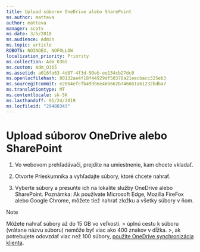 ```yaml
---
title: Upload súborov OneDrive alebo SharePoint
ms.author: matteva
author: matteva
manager: scotv
ms.date: 3/5/2018
ms.audience: Admin
ms.topic: article
ROBOTS: NOINDEX, NOFOLLOW
localization_priority: Priority
ms.collection: Adm_O365
ms.custom: Adm_O365
ms.assetid: a016fa63-4d87-4f3d-99eb-ee134cb27dc0
ms.openlocfilehash: 80132ae4f18f44929df50370a21eecbacc325eb3
ms.sourcegitcommit: e2864efcfb493b6e46b662b746661a61232bdba7
ms.translationtype: MT
ms.contentlocale: sk-SK
ms.lasthandoff: 01/24/2019
ms.locfileid: "29488343"
---
```

# <a name="upload-files-to-onedrive-or-sharepoint"></a>Upload súborov OneDrive alebo SharePoint

1. Vo webovom prehľadávači, prejdite na umiestnenie, kam chcete vkladať.
    
2. Otvorte Prieskumníka a vyhľadajte súbory, ktoré chcete nahrať.
    
3. Vyberte súbory a presuňte ich na lokalite služby OneDrive alebo SharePoint. Poznámka: Ak používate Microsoft Edge, Mozilla FireFox alebo Google Chrome, môžete tiež nahrať zložku a všetky súbory v ňom.
    
> [!NOTE]
>  Môžete nahrať súbory až do 15 GB vo veľkosti. > úplnú cestu k súboru (vrátane názvu súboru) nemôže byť viac ako 400 znakov v dĺžka. >, ak potrebujete odovzdať viac než 100 súbory, [použite OneDrive synchronizácia klienta](https://go.microsoft.com/fwlink/?linkid=866427). 
  

